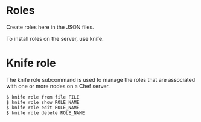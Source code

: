 # Roles

Create roles here in the JSON files.

To install roles on the server, use knife.

# Knife role

The knife role subcommand is used to manage the roles that are associated with one or more nodes on a Chef server.

```
$ knife role from file FILE
$ knife role show ROLE_NAME
$ knife role edit ROLE_NAME
$ knife role delete ROLE_NAME
```
